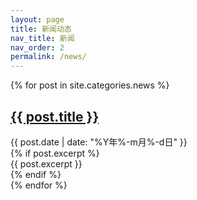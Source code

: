 ```yaml
---
layout: page
title: 新闻动态
nav_title: 新闻
nav_order: 2
permalink: /news/
---
```


{% for post in site.categories.news %}
  <article class="post-entry">
    <h2><a href="{{ post.url | relative_url }}">{{ post.title }}</a></h2>
    <div class="post-meta">{{ post.date | date: "%Y年%-m月%-d日" }}</div>
    {% if post.excerpt %}
      <div class="post-excerpt">{{ post.excerpt }}</div>
    {% endif %}
  </article>
{% endfor %}
